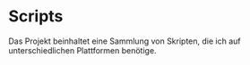# Scripts

Das Projekt beinhaltet eine Sammlung von Skripten, die ich auf unterschiedlichen Plattformen benötige.

